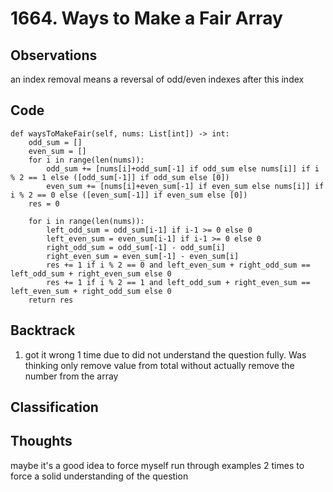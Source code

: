 # 1664. Ways to Make a Fair Array
## Observations
an index removal means a reversal of odd/even indexes after this index
## Code
```
def waysToMakeFair(self, nums: List[int]) -> int:
    odd_sum = []
    even_sum = []
    for i in range(len(nums)):
        odd_sum += [nums[i]+odd_sum[-1] if odd_sum else nums[i]] if i % 2 == 1 else ([odd_sum[-1]] if odd_sum else [0])
        even_sum += [nums[i]+even_sum[-1] if even_sum else nums[i]] if i % 2 == 0 else ([even_sum[-1]] if even_sum else [0])
    res = 0
    
    for i in range(len(nums)):
        left_odd_sum = odd_sum[i-1] if i-1 >= 0 else 0
        left_even_sum = even_sum[i-1] if i-1 >= 0 else 0
        right_odd_sum = odd_sum[-1] - odd_sum[i]
        right_even_sum = even_sum[-1] - even_sum[i]
        res += 1 if i % 2 == 0 and left_even_sum + right_odd_sum == left_odd_sum + right_even_sum else 0
        res += 1 if i % 2 == 1 and left_odd_sum + right_even_sum == left_even_sum + right_odd_sum else 0
    return res
```
## Backtrack
1. got it wrong 1 time due to did not understand the question fully. Was thinking only remove value from total without actually remove the number from the array
## Classification
## Thoughts
maybe it's a good idea to force myself run through examples 2 times to force a solid understanding of the question
